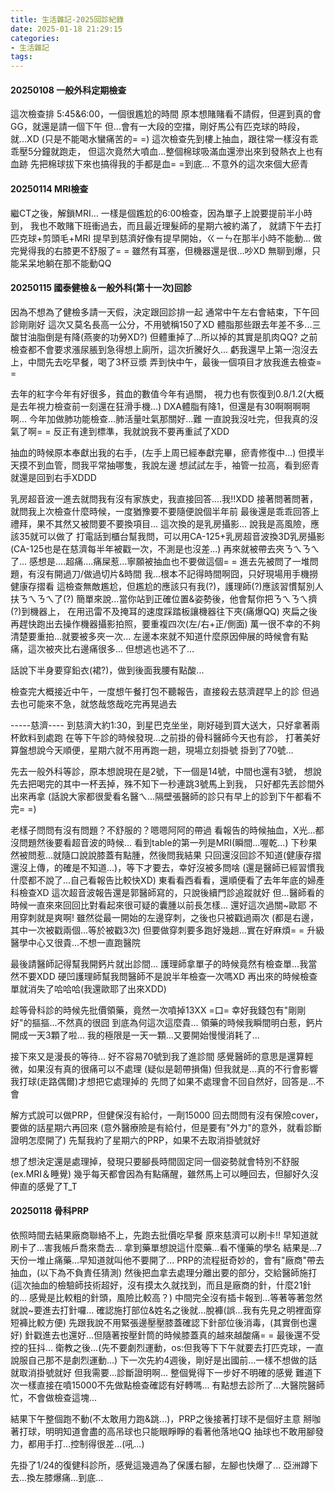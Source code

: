 ```yaml
---
title: 生活雜記-2025回診紀錄
date: 2025-01-18 21:29:15
categories: 
- 生活雜記
tags:
---
```


#### 20250108 一般外科定期檢查
這次檢查排 5:45&6:00，一個很尷尬的時間
原本想賭賭看不請假，但遲到真的會GG，就還是請一個下午
但...會有一大段的空擋，剛好馬公有匹克球的時段，就...XD
(只是不能喝水蠻痛苦的= =)
這次檢查先到樓上抽血，跟往常一樣沒有乖乖壓5分鐘就跑走，
但這次竟然大噴血...整個棉球吸滿血還滲出來到發熱衣上也有血跡
先把棉球拔下來也搞得我的手都是血= =到底...
不意外的這次來個大瘀青

#### 20250114 MRI檢查
繼CT之後，解鎖MRI...
一樣是個尷尬的6:00檢查，因為單子上說要提前半小時到，
我也不敢賭下班衝過去，而且最近理髮師的星期六被約滿了，
就請下午去打匹克球+剪頭毛+MRI
提早到慈濟好像有提早開始，ㄍㄧㄣ在那半小時不能動...
做完覺得我的右膝更不舒服了= =
雖然有耳塞，但機器還是很...吵XD
無聊到爆，只能呆呆地躺在那不能動QQ

#### 20250115 國泰健檢＆一般外科(第十一次)回診
因為不想為了健檢多請一天假，決定跟回診排一起
通常中午左右會結束，下午回診剛剛好
這次又莫名長高一公分，不用號稱150了XD
體脂那些跟去年差不多...三酸甘油脂倒是有降(燕麥的功勞XD?)
但體重掉了...所以掉的其實是肌肉QQ?
之前檢查都不會要求漲尿脹到急得想上廁所，這次折騰好久...
虧我還早上第一泡沒去上，中間先去吃早餐，喝了3杯豆漿
弄到快中午，最後一個項目才放我進去檢查= =

去年的紅字今年有好很多，貧血的數值今年有過關，
視力也有恢復到0.8/1.2(大概是去年視力檢查前一刻還在狂滑手機...)
DXA體脂有降1，但還是有30啊啊啊啊啊...
今年加做肺功能檢查...肺活量吐氣那關好...難
一直說我沒吐完，但我真的沒氣了啊= =
反正有達到標準，我就說我不要再重試了XDD

抽血的時候原本奉獻出我的右手，(左手上周已經奉獻完畢，瘀青修復中...)
但摸半天摸不到血管，問我平常抽哪隻，我說左邊
想試試左手，袖管一拉高，看到瘀青就還是回到右手XDDD 

乳房超音波一進去就問我有沒有家族史，我直接回答....我!!XDD
接著問著問著，就問我上次檢查什麼時候，一度猶豫要不要隨便說個半年前
最後還是乖乖回答上禮拜，果不其然又被問要不要換項目...
這次換的是乳房攝影...
說我是高風險，應該35就可以做了
打電話到櫃台幫我問，可以用CA-125+乳房超音波換3D乳房攝影
(CA-125也是在慈濟每半年被戳一次，不測是也沒差...)
再來就被帶去夾ㄋㄟㄋㄟ了...
感想是....超痛....痛屎惹...寧願被抽血也不要做這個= =
進去先被問了一堆問題，有沒有開過刀/做過切片&時間
我...根本不記得時間啊囧，只好現場用手機撈健康存摺看
這檢查無敵尷尬，但尷尬的應該只有我(?)，護理師(?)應該習慣幫別人扶ㄋㄟㄋㄟ了(?)
簡單來說...當你站到正確位置&姿勢後，他會幫你把ㄋㄟㄋㄟ擠(?)到機器上，
在用迅雷不及掩耳的速度踩踏板讓機器往下夾(痛爆QQ)
夾扁之後再趕快跑出去操作機器攝影拍照，要重複四次(左/右+正/側面)
萬一很不幸的不夠清楚要重拍...就要被多夾一次...
左邊本來就不知道什麼原因伸展的時候會有點痛，這次被夾比右邊痛很多...
但想逃也逃不了...

話說下半身要穿鉛衣(裙?)，做到後面我腰有點酸...

檢查完大概接近中午，一度想午餐打包不聽報告，直接殺去慈濟趕早上的診
但過去也可能來不急，就悠哉悠哉吃完再晃過去

-----慈濟----
到慈濟大約1:30，到星巴克坐坐，剛好碰到買大送大，只好拿著兩杯飲料到處跑
在等下午診的時候發現...之前掛的骨科醫師今天也有診，
打著美好算盤想說今天順便，星期六就不用再跑一趟，現場立刻掛號
掛到了70號...

先去一般外科等診，原本想說現在是2號，下一個是14號，中間也還有3號，
想說先去把喝完的其中一杯丟掉，殊不知下一秒連跳3號馬上到我，
只好都先丟診間外出來再拿
(話說大家都很愛看名醫ㄟ...隔壁張醫師的診只有早上的診到下午都看不完= =)

老樣子問問有沒有問題？不舒服的？嗯嗯阿阿的帶過
看報告的時候抽血，X光...都沒問題然後要看超音波的時候...
看到table的第一列是MRI(瞬間...喔乾...)
下秒果然被問惹...就隨口說說膝蓋有點腫，然後問我結果
只回還沒回診不知道(健康存摺還沒上傳，的確是不知道...)，等下才要去，幸好沒被多問啥
(還是醫師已經習慣我什麼都不說了...自己看報告比較快XD)
東看看西看看，還順便看了去年年底的婦產科檢查XD
這次超音波報告還是郭醫師寫的，只說後續門診追蹤就好
但...醫師看的時候一直來來回回比對看起來很可疑的囊腫以前長怎樣...
還好這次過關~歐耶 不用穿刺就是爽啊!
雖然從最一開始的左邊穿刺，之後也只被戳過兩次
(都是右邊，其中一次被戳兩個...等於被戳3次)
但要做穿刺要多跑好幾趟...實在好麻煩= =
升級醫學中心又很貴...不想一直跑醫院

最後請醫師記得幫我開鈣片就出診間...
護理師拿單子的時候竟然有檢查單...我當然不要XDD
硬凹護理師幫我問醫師不是說半年檢查一次嗎XD
再出來的時候檢查單就消失了哈哈哈(我還歐耶了出來XDD)

趁等骨科診的時候先批價領藥，竟然一次噴掉13XX =口=
幸好我錢包有"剛剛好"的摳摳...不然真的很囧
到底為何這次這麼貴...
領藥的時候我瞬間明白惹，鈣片開成一天3顆了啦...
我的極限是一天一顆...又要開始慢慢消耗了...

接下來又是漫長的等待...
好不容易70號到我了進診間
感覺醫師的意思是還算輕微，如果沒有真的很痛可以不處理
(疑似是韌帶損傷)
但我就是...真的不行會影響我打球(走路偶爾)才想把它處理掉的
先問了如果不處理會不回自然好，回答是...不會

解方式說可以做PRP，但健保沒有給付，一劑15000
回去問問有沒有保險cover，要做的話星期六再回來
(意外醫療險是有給付，但是要有"外力"的意外，就看診斷證明怎麼開了)
先幫我約了星期六的PRP，如果不去取消掛號就好

想了想決定還是處理掉，發現只要腳長時間固定同一個姿勢就會特別不舒服(ex.MRI＆睡覺)
幾乎每天都會因為有點痛醒，雖然馬上可以睡回去，但腳好久沒伸直的感覺了T_T

#### 20250118 骨科PRP
依照時間去結果廠商聯絡不上，先跑去批價吃早餐
原來慈濟可以刷卡!! 早知道就刷卡了...害我帳戶喬來喬去...
拿到藥單想說這什麼藥...看不懂藥的學名
結果是...7天份一堆止痛藥...早知道就叫他不要開了...
PRP的流程挺奇妙的，會有"廠商"帶去抽血，(以下為不負責任猜測)
然後把血拿去處理分離出要的部分，交給醫師施打
(這次抽血的檢驗師技術超好，沒有摸太久就找到，而且是廠商的針，什麼21針的...
感覺是比較粗的針頭，風險比較高？)
中間完全沒有插卡報到...等著等著忽然就說~要進去打針囉...
確認施打部位&姓名之後就...脫褲(誤...我有先見之明裡面穿短褲比較方便)
先跟我說不用緊張邊壓壓膝蓋確認下針部位後消毒，(其實倒也還好)
針戳進去也還好...但隨著按壓針筒的時候膝蓋真的越來越酸痛= =
最後還不受控的狂抖...
衛教之後...(先不要劇烈運動，os:但我等下下午就要去打匹克球，一直說服自己那不是劇烈運動...)
下一次先約4週後，剛好是出國前...一樣不想做的話就取消掛號就好
但我需要...診斷證明啊...
整個覺得下一步好不明確的感覺
難道下次一樣直接在噴15000不先做點檢查確認有好轉嗎...
有點想去診所了...大醫院醫師忙，不會做檢查這塊...

結果下午整個跑不動(不太敢用力跑&跳...)，PRP之後接著打球不是個好主意
掰咖著打球，明明知道會盡的高吊球也只能眼睜睜的看著他落地QQ
抽球也不敢用腳發力，都用手打...控制得很差...(吼...)

先掛了1/24的復健科診所，感覺這幾週為了保護右腳，左腳也快爆了...
亞洲蹲下去...換左膝爆痛...到底...